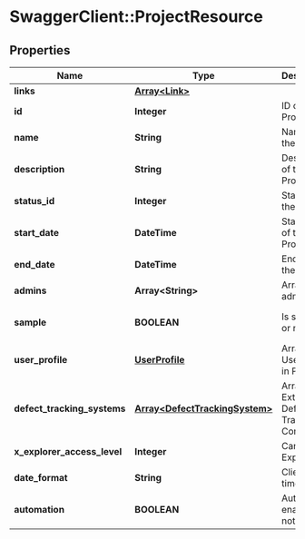 # SwaggerClient::ProjectResource

## Properties
Name | Type | Description | Notes
------------ | ------------- | ------------- | -------------
**links** | [**Array&lt;Link&gt;**](Link.md) |  | [optional] 
**id** | **Integer** | ID of the Project | [optional] 
**name** | **String** | Name of the Project | [optional] 
**description** | **String** | Description of the Project | [optional] 
**status_id** | **Integer** | Status of the Project | [optional] 
**start_date** | **DateTime** | Start date of the Project | [optional] 
**end_date** | **DateTime** | End date of the Project | [optional] 
**admins** | **Array&lt;String&gt;** | Arrays of admin user | [optional] 
**sample** | **BOOLEAN** | Is sample or not | [optional] [default to false]
**user_profile** | [**UserProfile**](UserProfile.md) | Arrays of User Profile in Project | [optional] 
**defect_tracking_systems** | [**Array&lt;DefectTrackingSystem&gt;**](DefectTrackingSystem.md) | Arrays of External Defect Tracking Connection | [optional] 
**x_explorer_access_level** | **Integer** | Can access Explorer | [optional] 
**date_format** | **String** | Client date time format | [optional] 
**automation** | **BOOLEAN** | Automation enabled or not | [optional] [default to false]


